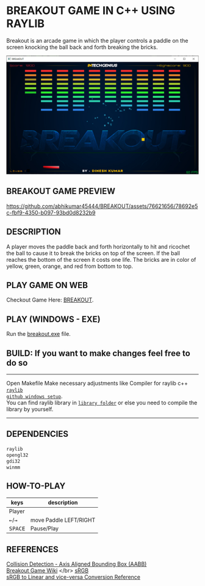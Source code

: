 # BREAKOUT GAME IN C++ USING RAYLIB

 Breakout is an arcade game in which the player controls a paddle on the screen knocking the ball back and forth breaking the bricks.
 
 ![thumbnail](./Breakout.PNG)

## BREAKOUT GAME PREVIEW
https://github.com/abhikumar45444/BREAKOUT/assets/76621656/78692e5c-fbf9-4350-b097-93bd0d8232b9

## DESCRIPTION
 A player moves the paddle back and forth horizontally to hit and ricochet the ball to cause it to break the bricks on top of the screen.
 If the ball reaches the bottom of the screen it costs one life.
 The bricks are in color of yellow, green, orange, and red from bottom to top.

## PLAY GAME ON WEB
Checkout Game Here: [BREAKOUT](https://amartagala.github.io/BreakOut-INTechGenius/).

## PLAY (WINDOWS - EXE)
 Run the [breakout.exe](./build) file.

## BUILD: If you want to make changes feel free to do so
***
Open Makefile
Make necessary adjustments like Compiler for raylib c++ <code>[raylib github windows setup](https://github.com/raysan5/raylib/wiki/Working-on-Windows)</code>.</br>
You can find raylib library in <code>[library folder](./lib)</code> or else you need to compile the library by yourself.
***

## DEPENDENCIES
```console
raylib
opengl32 
gdi32 
winmm
```

## HOW-TO-PLAY
|keys|description|
|---|---|
|Player|
|<kbd>←</kbd>/<kbd>→</kbd>|move Paddle LEFT/RIGHT|
|<kbd>SPACE</kbd>|Pause/Play|

## REFERENCES
[Collision Detection - Axis Aligned Bounding Box (AABB)](https://medium.com/@hemalatha.psna/collision-detection-in-javascript-efafe8bba2c0) </br>
[Breakout Game Wiki](https://en.wikipedia.org/wiki/Breakout_(video_game)) </br>
[sRGB](https://en.wikipedia.org/wiki/SRGB#:~:text=sRGB%20is%20a%20standard%20RGB,%2D2%2D1%3A1999.) </br>
[sRGB to Linear and vice-versa Conversion Reference](https://github.com/nothings/stb/blob/master/deprecated/stb_image_resize.h)
